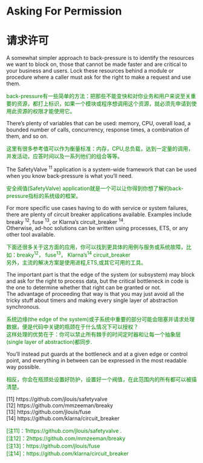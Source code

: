 # Asking For Permission
# 请求许可
A somewhat simpler approach to back-pressure is to identify the resources we want to block on, those that cannot be made faster and are critical to your business and users. Lock these resources behind a module or procedure where a caller must ask for the right to make a request and use them.
<p></p> <font color="green">
back-pressure有一些简单的方法：把那些不能变快和对你业务和用户来说至关重要的资源，都打上标识，如果一个模块或程序想调用这个资源，就必须先申请到使用此资源的权限才能使用它。
</font> <p></p>
There’s plenty of variables that can be used: memory, CPU, overall load, a bounded number of calls, concurrency, response times, a combination of them, and so on.
<p></p> <font color="green">
这里有很多参考值可以作为衡量标准：内存，CPU,总负载，达到一定量的调用，并发活动，应答时间以及一系列他们的组合等等。
</font> <p></p>
The SafetyValve <sup>11</sup> application is a system-wide framework that can be used when you know back-pressure is what you’ll need.
<p></p> <font color="green">
安全阀值(SafetyValve) application就是一个可以让你得到你想了解的back-pressure指标的系统级的框架。
</font> <p></p>
For more specific use cases having to do with service or system failures, there are plenty of circuit breaker applications available. Examples include breaky <sup>12</sup>, fuse <sup>13</sup>, or Klarna’s circuit_breaker <sup>14</sup>.<br>
Otherwise, ad-hoc solutions can be written using processes, ETS, or any other tool available.
<p></p> <font color="green">
下面还很多关于这方面的应用，你可以找到更具体的用例与服务或系统故障，比如：breaky<sup>12</sup>， fuse<sup>13</sup>， Klarna’s<sup>14</sup> circuit_breaker<br>
另外，主流的解决方案是使用进程,ETS,或其它可用的工具。
</font> <p></p>

The important part is that the edge of the system (or subsystem) may block and ask for the right to process data, but the critical bottleneck in code is the one to determine whether that right can be granted or not.<br>
The advantage of proceeding that way is that you may just avoid all the tricky stuff about timers and making every single layer of abstraction synchronous.
<p></p> <font color="green">
系统边缘(the edge of the system)或子系统中重要的部分可能会阻塞并请求处理数据，便是代码中关键的瓶颈在于什么情况下可以授权？<br>
这样处理的优势在于：你可以禁止所有棘手的时间定时器和让每一个抽象层(single layer of abstraction)都同步.
</font> <p></p>
You’ll instead put guards at the bottleneck and at a given edge or control point, and everything in between can be expressed in the most readable way possible.
<p></p> <font color="green">
相反，你会在瓶颈处设置好防护，设置好一个阀值，在此范围内的所有都可以被描清楚。
</font> <p></p>
[11] https://github.com/jlouis/safetyvalve<br>
[12] https://github.com/mmzeeman/breaky<br>
[13] https://github.com/jlouis/fuse<br>
[14] https://github.com/klarna/circuit_breaker<br>
<p></p> <font color="green">
[注11]：1https://github.com/jlouis/safetyvalve .<br>
[注12]：2https://github.com/mmzeeman/breaky <br>
[注13]：https://github.com/jlouis/fuse<br>
[注14]：https://github.com/klarna/circuit_breaker
</font> <p></p>



